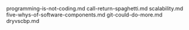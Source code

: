 programming-is-not-coding.md
call-return-spaghetti.md
scalability.md
five-whys-of-software-components.md
git-could-do-more.md
dryvscbp.md
